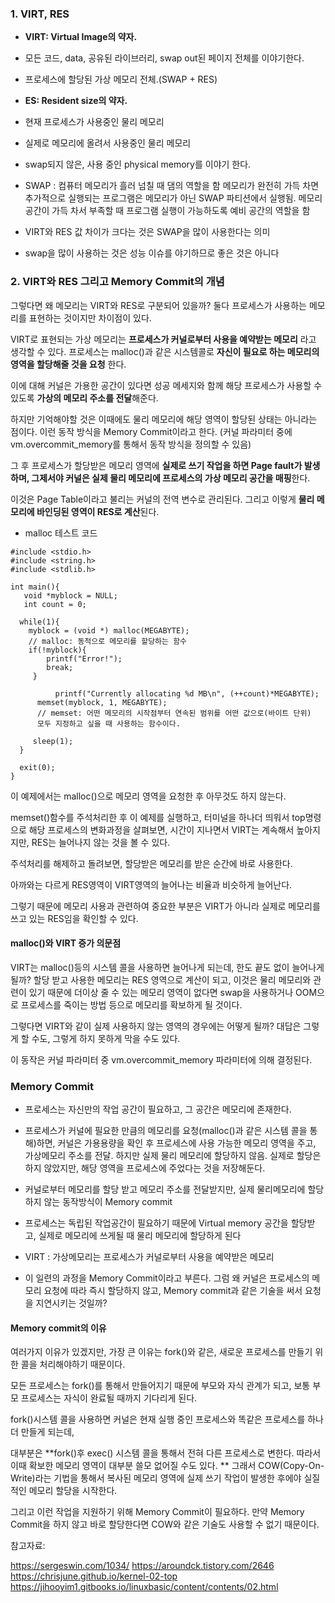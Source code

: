 
### 1. VIRT, RES 

- **VIRT: Virtual Image의 약자.**

- 모든 코드, data, 공유된 라이브러리, swap out된 페이지 전체를 이야기한다.

- 프로세스에 할당된 가상 메모리 전체.(SWAP + RES)

- **ES: Resident size의 약자.**

- 현재 프로세스가 사용중인 물리 메모리

- 실제로 메모리에 올려서 사용중인 물리 메모리

- swap되지 않은, 사용 중인 physical memory를 이야기 한다.



- SWAP : 컴퓨터 메모리가 흘러 넘칠 때 댐의 역할을 함
메모리가 완전히 가득 차면 추가적으로 실행되는 프로그램은 메모리가 아닌 SWAP 파티션에서 실행됨. 메모리 공간이 가득 차서 부족할 때 프로그램 실행이 가능하도록 예비 공간의 역할을 함
 

- VIRT와 RES 값 차이가 크다는 것은 SWAP을 많이 사용한다는 의미
- swap을 많이 사용하는 것은 성능 이슈를 야기하므로 좋은 것은 아니다


### 2. VIRT와 RES 그리고 Memory Commit의 개념

그렇다면 왜 메모리는 VIRT와 RES로 구분되어 있을까? 둘다 프로세스가 사용하는 메모리를 표현하는 것이지만 차이점이 있다.

VIRT로 표현되는 가상 메모리는 **프로세스가 커널로부터 사용을 예약받는 메모리** 라고 생각할 수 있다.
프로세스는 malloc()과 같은 시스템콜로 **자신이 필요로 하는 메모리의 영역을 할당해줄 것을 요청** 한다.

이에 대해 커널은 가용한 공간이 있다면 성공 메세지와 함께 해당 프로세스가 사용할 수 있도록 **가상의 메모리 주소를 전달**해준다.

하지만 기억해야할 것은 이때에도 물리 메모리에 해당 영역이 할당된 상태는 아니라는 점이다.
이런 동작 방식을 Memory Commit이라고 한다.
(커널 파라미터 중에 vm.overcommit_memory를 통해서 동작 방식을 정의할 수 있음)

그 후 프로세스가 할당받은 메모리 영역에 **실제로 쓰기 작업을 하면 Page fault가 발생하며, 그제서야 커널은 실제 물리 메모리에 프로세스의 가상 메모리 공간을 매핑**한다.

이것은 Page Table이라고 불리는 커널의 전역 변수로 관리된다.
그리고 이렇게 **물리 메모리에 바인딩된 영역이 RES로 계산**된다.




- malloc 테스트 코드
```
#include <stdio.h>
#include <string.h>
#include <stdlib.h>

int main(){
   void *myblock = NULL;
   int count = 0;

  while(1){
    myblock = (void *) malloc(MEGABYTE);
    // malloc: 동적으로 메모리를 할당하는 함수
    if(!myblock){
        printf("Error!");
        break;
     }

          printf("Currently allocating %d MB\n", (++count)*MEGABYTE);
      memset(myblock, 1, MEGABYTE);
      // memset: 어떤 메모리의 시작점부터 연속된 범위를 어떤 값으로(바이트 단위) 
      모두 지정하고 싶을 때 사용하는 함수이다.

     sleep(1);
  }

  exit(0);
}
```


이 예제에서는 malloc()으로 메모리 영역을 요청한 후 아무것도 하지 않는다.

memset()함수를 주석처리한 후 이 예제를 실행하고, 터미널을 하나더 띄워서 top명령으로 해당 프로세스의 변화과정을 살펴보면,
시간이 지나면서 VIRT는 계속해서 높아지지만, RES는 늘어나지 않는 것을 볼 수 있다.


주석처리를 해제하고 돌려보면, 할당받은 메모리를 받은 순간에 바로 사용한다.

아까와는 다르게 RES영역이 VIRT영역의 늘어나는 비율과 비슷하게 늘어난다.

그렇기 때문에 메모리 사용과 관련하여 중요한 부분은 VIRT가 아니라 실제로 메모리를 쓰고 있는 RES임을 확인할 수 있다.

#### malloc()와 VIRT 증가 의문점 
VIRT는 malloc()등의 시스템 콜을 사용하면 늘어나게 되는데, 한도 끝도 없이 늘어나게 될까?
할당 받고 사용한 메모리는 RES 영역으로 계산이 되고, 이것은 물리 메모리와 관련이 있기 때문에 더이상 줄 수 있는 메모리 영역이 없다면 swap을 사용하거나 OOM으로 프로세스를 죽이는 방법 등으로 메모리를 확보하게 될 것이다.


그렇다면 VIRT와 같이 실제 사용하지 않는 영역의 경우에는 어떻게 될까?
대답은 그렇게 할 수도, 그렇게 하지 못하게 막을 수도 있다.

이 동작은 커널 파라미터 중 vm.overcommit_memory 파라미터에 의해 결정된다.

### Memory Commit

- 프로세스는 자신만의 작업 공간이 필요하고, 그 공간은 메모리에 존재한다.

- 프로세스가 커널에 필요한 만큼의 메모리를 요청(malloc()과 같은 시스템 콜을 통해)하면, 커널은 가용용량을 확인 후 프로세스에 사용 가능한 메모리 영역을 주고, 가상메모리 주소를 전달. 하지만 실제 물리 메모리에 할당하지 않음. 실제로 할당은 하지 않았지만, 해당 영역을 프로세스에 주었다는 것을 저장해둔다.

- 커널로부터 메모리를 할당 받고 메모리 주소를 전달받지만, 실제 물리메모리에 할당하지 않는 동작방식이 Memory commit


- 프로세스는 독립된 작업공간이 필요하기 때문에 Virtual memory 공간을 할당받고, 실제로 메모리에 쓰게될 때 물리 메모리에 할당하게 된다


- VIRT : 가상메모리는 프로세스가 커널로부터 사용을 예약받은 메모리


- 이 일련의 과정을 Memory Commit이라고 부른다.
그럼 왜 커널은 프로세스의 메모리 요청에 따라 즉시 할당하지 않고, Memory commit과 같은 기술을 써서 요청을 지연시키는 것일까?


#### Memory commit의 이유 
여러가지 이유가 있겠지만, 가장 큰 이유는 fork()와 같은, 새로운 프로세스를 만들기 위한 콜을 처리해야하기 때문이다.

모든 프로세스는 fork()를 통해서 만들어지기 때문에 부모와 자식 관계가 되고, 보통 부모 프로세스는 자식이 완료될 때까지 기다리게 된다.

fork()시스템 콜을 사용하면 커널은 현재 실행 중인 프로세스와 똑같은 프로세스를 하나더 만들게 되는데,

대부분은 **fork()후 exec() 시스템 콜을 통해서 전혀 다른 프로세스로 변한다. 따라서 이때 확보한 메모리 영역이 대부분 쓸모 없어질 수도 있다.
**
그래서 COW(Copy-On-Write)라는 기법을 통해서 복사된 메모리 영역에 실제 쓰기 작업이 발생한 후에야 실질적인 메모리 할당을 시작한다.

그리고 이런 작업을 지원하기 위해 Memory Commit이 필요하다.
만약 Memory Commit을 하지 않고 바로 할당한다면 COW와 같은 기술도 사용할 수 없기 때문이다.



참고자료:

https://sergeswin.com/1034/
https://aroundck.tistory.com/2646
https://chrisjune.github.io/kernel-02-top
https://jihooyim1.gitbooks.io/linuxbasic/content/contents/02.html
